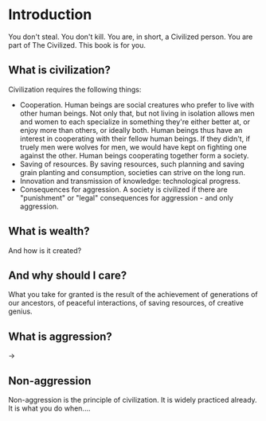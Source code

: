 Introduction
===

You don't steal. You don't kill. You are, in short, a Civilized person. You are part of The Civilized. This book is for you.


## What is civilization?

Civilization requires the following things:

* Cooperation. Human beings are social creatures who prefer to live with other human beings. Not only that, but not living in isolation allows men and women to each specialize in something they're either better at, or enjoy more than others, or ideally both. Human beings thus have an interest in cooperating with their fellow human beings. If they didn't, if truely men were wolves for men, we would have kept on fighting one against the other. Human beings cooperating together form a society.
* Saving of resources. By saving resources, such planning and saving grain planting and consumption, societies can strive on the long run.
* Innovation and transmission of knowledge: technological progress.
* Consequences for aggression. A society is civilized if there are "punishment" or "legal" consequences for aggression - and only aggression.


## What is wealth?

And how is it created?


## And why should I care?


What you take for granted is the result of the achievement of generations of our ancestors, of peaceful interactions, of saving resources, of creative genius.


## What is aggression?

->

## Non-aggression

Non-aggression is the principle of civilization. It is widely practiced already. It is what you do when....
